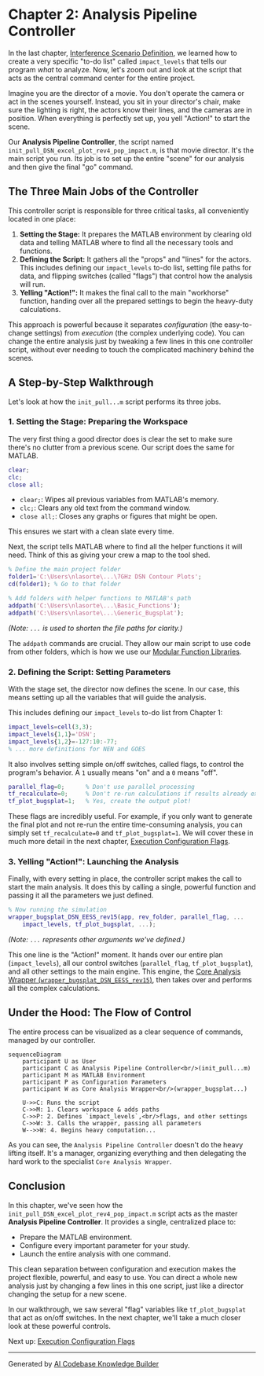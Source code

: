 # Chapter 2: Analysis Pipeline Controller

In the last chapter, [Interference Scenario Definition](01_interference_scenario_definition_.md), we learned how to create a very specific "to-do list" called `impact_levels` that tells our program *what* to analyze. Now, let's zoom out and look at the script that acts as the central command center for the entire project.

Imagine you are the director of a movie. You don't operate the camera or act in the scenes yourself. Instead, you sit in your director's chair, make sure the lighting is right, the actors know their lines, and the cameras are in position. When everything is perfectly set up, you yell "Action!" to start the scene.

Our **Analysis Pipeline Controller**, the script named `init_pull_DSN_excel_plot_rev4_pop_impact.m`, is that movie director. It's the main script you run. Its job is to set up the entire "scene" for our analysis and then give the final "go" command.

## The Three Main Jobs of the Controller

This controller script is responsible for three critical tasks, all conveniently located in one place:

1.  **Setting the Stage:** It prepares the MATLAB environment by clearing old data and telling MATLAB where to find all the necessary tools and functions.
2.  **Defining the Script:** It gathers all the "props" and "lines" for the actors. This includes defining our `impact_levels` to-do list, setting file paths for data, and flipping switches (called "flags") that control how the analysis will run.
3.  **Yelling "Action!":** It makes the final call to the main "workhorse" function, handing over all the prepared settings to begin the heavy-duty calculations.

This approach is powerful because it separates *configuration* (the easy-to-change settings) from *execution* (the complex underlying code). You can change the entire analysis just by tweaking a few lines in this one controller script, without ever needing to touch the complicated machinery behind the scenes.

## A Step-by-Step Walkthrough

Let's look at how the `init_pull...m` script performs its three jobs.

### 1. Setting the Stage: Preparing the Workspace

The very first thing a good director does is clear the set to make sure there's no clutter from a previous scene. Our script does the same for MATLAB.

```matlab
clear;
clc;
close all;
```

*   `clear;`: Wipes all previous variables from MATLAB's memory.
*   `clc;`: Clears any old text from the command window.
*   `close all;`: Closes any graphs or figures that might be open.

This ensures we start with a clean slate every time.

Next, the script tells MATLAB where to find all the helper functions it will need. Think of this as giving your crew a map to the tool shed.

```matlab
% Define the main project folder
folder1='C:\Users\nlasorte\...\7GHz DSN Contour Plots';
cd(folder1); % Go to that folder

% Add folders with helper functions to MATLAB's path
addpath('C:\Users\nlasorte\...\Basic_Functions');
addpath('C:\Users\nlasorte\...\Generic_Bugsplat');
```
*(Note: `...` is used to shorten the file paths for clarity.)*

The `addpath` commands are crucial. They allow our main script to use code from other folders, which is how we use our [Modular Function Libraries](05_modular_function_libraries_.md).

### 2. Defining the Script: Setting Parameters

With the stage set, the director now defines the scene. In our case, this means setting up all the variables that will guide the analysis.

This includes defining our `impact_levels` to-do list from Chapter 1:

```matlab
impact_levels=cell(3,3);
impact_levels{1,1}='DSN';
impact_levels{1,2}=-127:10:-77;
% ... more definitions for NEN and GOES
```

It also involves setting simple on/off switches, called flags, to control the program's behavior. A `1` usually means "on" and a `0` means "off".

```matlab
parallel_flag=0;      % Don't use parallel processing
tf_recalculate=0;     % Don't re-run calculations if results already exist
tf_plot_bugsplat=1;   % Yes, create the output plot!
```

These flags are incredibly useful. For example, if you only want to generate the final plot and not re-run the entire time-consuming analysis, you can simply set `tf_recalculate=0` and `tf_plot_bugsplat=1`. We will cover these in much more detail in the next chapter, [Execution Configuration Flags](03_execution_configuration_flags_.md).

### 3. Yelling "Action!": Launching the Analysis

Finally, with every setting in place, the controller script makes the call to start the main analysis. It does this by calling a single, powerful function and passing it all the parameters we just defined.

```matlab
% Now running the simulation
wrapper_bugsplat_DSN_EESS_rev15(app, rev_folder, parallel_flag, ...
    impact_levels, tf_plot_bugsplat, ...);
```
*(Note: `...` represents other arguments we've defined.)*

This one line is the "Action!" moment. It hands over our entire plan (`impact_levels`), all our control switches (`parallel_flag`, `tf_plot_bugsplat`), and all other settings to the main engine. This engine, the [Core Analysis Wrapper (`wrapper_bugsplat_DSN_EESS_rev15`)](04_core_analysis_wrapper___wrapper_bugsplat_dsn_eess_rev15___.md), then takes over and performs all the complex calculations.

## Under the Hood: The Flow of Control

The entire process can be visualized as a clear sequence of commands, managed by our controller.

```mermaid
sequenceDiagram
    participant U as User
    participant C as Analysis Pipeline Controller<br/>(init_pull...m)
    participant M as MATLAB Environment
    participant P as Configuration Parameters
    participant W as Core Analysis Wrapper<br/>(wrapper_bugsplat...)

    U->>C: Runs the script
    C->>M: 1. Clears workspace & adds paths
    C->>P: 2. Defines `impact_levels`,<br/>flags, and other settings
    C->>W: 3. Calls the wrapper, passing all parameters
    W-->>W: 4. Begins heavy computation...
```

As you can see, the `Analysis Pipeline Controller` doesn't do the heavy lifting itself. It's a manager, organizing everything and then delegating the hard work to the specialist `Core Analysis Wrapper`.

## Conclusion

In this chapter, we've seen how the `init_pull_DSN_excel_plot_rev4_pop_impact.m` script acts as the master **Analysis Pipeline Controller**. It provides a single, centralized place to:

*   Prepare the MATLAB environment.
*   Configure every important parameter for your study.
*   Launch the entire analysis with one command.

This clean separation between configuration and execution makes the project flexible, powerful, and easy to use. You can direct a whole new analysis just by changing a few lines in this one script, just like a director changing the setup for a new scene.

In our walkthrough, we saw several "flag" variables like `tf_plot_bugsplat` that act as on/off switches. In the next chapter, we'll take a much closer look at these powerful controls.

Next up: [Execution Configuration Flags](03_execution_configuration_flags_.md)

---

Generated by [AI Codebase Knowledge Builder](https://github.com/The-Pocket/Tutorial-Codebase-Knowledge)